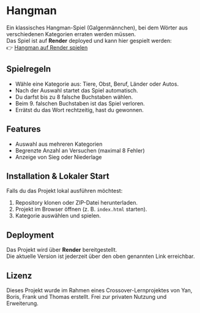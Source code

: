 # Hangman

Ein klassisches Hangman-Spiel (Galgenmännchen), bei dem Wörter aus verschiedenen Kategorien erraten werden müssen.  
Das Spiel ist auf **Render** deployed und kann hier gespielt werden:  
👉 [Hangman auf Render spielen](https://dein-render-link.onrender.com)

## Spielregeln

- Wähle eine Kategorie aus: Tiere, Obst, Beruf, Länder oder Autos.
- Nach der Auswahl startet das Spiel automatisch.
- Du darfst bis zu 8 falsche Buchstaben wählen.
- Beim 9. falschen Buchstaben ist das Spiel verloren.
- Errätst du das Wort rechtzeitig, hast du gewonnen.

## Features

- Auswahl aus mehreren Kategorien
- Begrenzte Anzahl an Versuchen (maximal 8 Fehler)
- Anzeige von Sieg oder Niederlage

## Installation & Lokaler Start

Falls du das Projekt lokal ausführen möchtest:

1. Repository klonen oder ZIP-Datei herunterladen.
2. Projekt im Browser öffnen (z. B. `index.html` starten).
3. Kategorie auswählen und spielen.

## Deployment

Das Projekt wird über **Render** bereitgestellt.  
Die aktuelle Version ist jederzeit über den oben genannten Link erreichbar.

## Lizenz

Dieses Projekt wurde im Rahmen eines Crossover-Lernprojektes von Yan, Boris, Frank und Thomas erstellt. Frei zur privaten Nutzung und Erweiterung.
